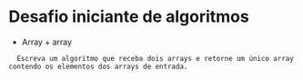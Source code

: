 # Desafio iniciante de algoritmos

- Array + array
```text
  Escreva um algoritmo que receba dois arrays e retorne um único array contendo os elementos dos arrays de entrada.
```